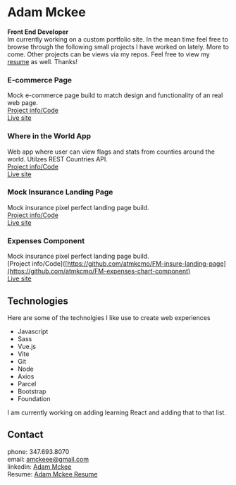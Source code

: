 # Adam Mckee
**Front End Developer**  
Im currently working on a custom portfolio site. In the mean time feel free to browse through the following small projects I have worked on lately. More to come. Other projects can be views via my repos. Feel free to view my [resume](https://drive.google.com/file/d/1EguQC-1_gt5fCPfdjZRzqTpk5mBptzFc/view) as well. Thanks!

### E-commerce Page
Mock e-commerce page build to match design and functionality of an real web page.  
[Project info/Code](https://github.com/atmkcmo/FM-ecommerce-product-page)  
[Live site](https://atmkcmo.github.io/FM-ecommerce-product-page/)

### Where in the World App
Web app where user can view flags and stats from counties around the world. Utilzes REST Countries API.  
[Project info/Code](https://github.com/atmkcmo/where-in-the-world)  
[Live site](https://atmkcmo.github.io/where-in-the-world/)

### Mock Insurance Landing Page
Mock insurance pixel perfect landing page build.  
[Project info/Code](https://github.com/atmkcmo/FM-insure-landing-page)  
[Live site](https://atmkcmo.github.io/FM-insure-landing-page/)


### Expenses Component
Mock insurance pixel perfect landing page build.  
[Project info/Code]([https://github.com/atmkcmo/FM-insure-landing-page](https://github.com/atmkcmo/FM-expenses-chart-component)  
[Live site](https://atmkcmo.github.io/FM-expenses-chart-component/)

## Technologies

Here are some of the technolgies I like use to create web experiences

- Javascript
- Sass
- Vue.js
- Vite
- Git
- Node
- Axios
- Parcel
- Bootstrap
- Foundation

I am currently working on adding learning React and adding that to that list.

## Contact

phone: 347.693.8070  
email: amckeee@gmail.com  
linkedin: [Adam Mckee](https://www.linkedin.com/in/admckee/)  
Resume: [Adam Mckee Resume](https://drive.google.com/file/d/1EguQC-1_gt5fCPfdjZRzqTpk5mBptzFc/view)
<!--
**atmkcmo/atmkcmo** is a ✨ _special_ ✨ repository because its `README.md` (this file) appears on your GitHub profile.

Here are some ideas to get you started:

- 🔭 I’m currently working on ...
- 🌱 I’m currently learning ...
- 👯 I’m looking to collaborate on ...
- 🤔 I’m looking for help with ...
- 💬 Ask me about ...
- 📫 How to reach me: ...
- 😄 Pronouns: ...
- ⚡ Fun fact: ...
-->
